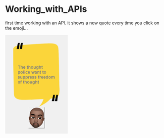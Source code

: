 # Working_with_APIs
first time working with an API. it shows a new quote every time you click on the emoji...


<img src="app.PNG" width=40% height=auto/>
